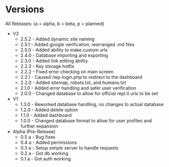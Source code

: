 # Versions
All Releases:
(a = alpha, b = beta, p = planned)

- V2
	- 2.5.2 - Added dynamic site naming
	- 2.5.1 - Added google verification, rearranged .md files
	- 2.5.0 - Added ability to make custom urls
	- 2.4.0 - Database importing and exporting
	- 2.3.0 - Added link editing ability
	- 2.2.3 - Key storage hotfix
	- 2.2.2 - Fixed error checking on main screen
	- 2.2.1 - Caused /wp-login.php to redirect to the dashboard
	- 2.2.0 - Added sitemap, robots.txt, and humans.txt
	- 2.1.0 - Added error handling and safer user verification
	- 2.0.0 - Changed database to allow for official repl.it urls to be set
- V1	
	- 1.3.0 - Reworked database handling, no changes to actual database
	- 1.2.0 - Added delete option
	- 1.1.0 - Added dashboard
	- 1.0.0 - Changed database format to allow for user profiles and further expansion
- Alpha (Pre-Release)	
	- 0.5 a - Bug fixes
	- 0.4 a - Added permissions
	- 0.3 a - Setup simple server to handle requests
	- 0.2 a - Got db working
	- 0.1 a - Got auth working